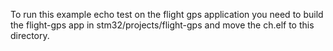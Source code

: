 To run this example echo test on the flight gps application you need to build the flight-gps app in stm32/projects/flight-gps and move the ch.elf to this directory.
